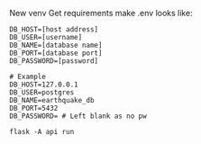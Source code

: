 New venv
Get requirements
make .env
looks like:
```
DB_HOST=[host address]
DB_USER=[username]
DB_NAME=[database name]
DB_PORT=[database port]
DB_PASSWORD=[password]
```
```
# Example
DB_HOST=127.0.0.1
DB_USER=postgres
DB_NAME=earthquake_db
DB_PORT=5432
DB_PASSWORD= # Left blank as no pw
```
`flask -A api run`